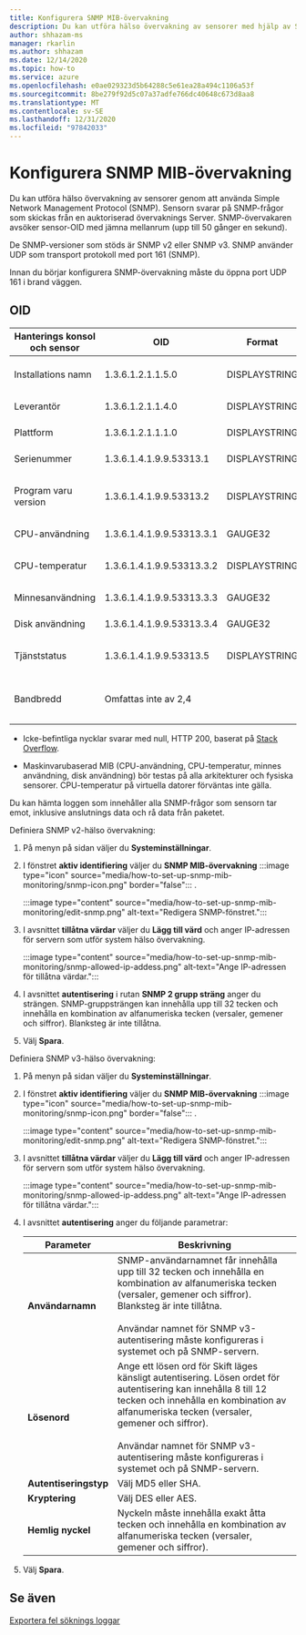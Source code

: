 ```yaml
---
title: Konfigurera SNMP MIB-övervakning
description: Du kan utföra hälso övervakning av sensorer med hjälp av SNMP. Sensorn svarar på SNMP-frågor som skickas från en auktoriserad övervaknings Server.
author: shhazam-ms
manager: rkarlin
ms.author: shhazam
ms.date: 12/14/2020
ms.topic: how-to
ms.service: azure
ms.openlocfilehash: e0ae029323d5b64288c5e61ea28a494c1106a53f
ms.sourcegitcommit: 8be279f92d5c07a37adfe766dc40648c673d8aa8
ms.translationtype: MT
ms.contentlocale: sv-SE
ms.lasthandoff: 12/31/2020
ms.locfileid: "97842033"
---
```

# <a name="set-up-snmp-mib-monitoring"></a>Konfigurera SNMP MIB-övervakning

Du kan utföra hälso övervakning av sensorer genom att använda Simple Network Management Protocol (SNMP). Sensorn svarar på SNMP-frågor som skickas från en auktoriserad övervaknings Server. SNMP-övervakaren avsöker sensor-OID med jämna mellanrum (upp till 50 gånger en sekund).

De SNMP-versioner som stöds är SNMP v2 eller SNMP v3. SNMP använder UDP som transport protokoll med port 161 (SNMP).

Innan du börjar konfigurera SNMP-övervakning måste du öppna port UDP 161 i brand väggen.

## <a name="oids"></a>OID

| Hanterings konsol och sensor | OID | Format | Beskrivning |
|--|--|--|--|
| Installations namn | 1.3.6.1.2.1.1.5.0 | DISPLAYSTRING | Installations namn för den lokala hanterings konsolen |
| Leverantör | 1.3.6.1.2.1.1.4.0 | DISPLAYSTRING | Microsoft Support (support.microsoft.com) |
| Plattform | 1.3.6.1.2.1.1.1.0 | DISPLAYSTRING | Sensor eller lokal hanterings konsol |
| Serienummer | 1.3.6.1.4.1.9.9.53313.1 | DISPLAYSTRING | Sträng som licensen använder |
| Program varu version | 1.3.6.1.4.1.9.9.53313.2 | DISPLAYSTRING | Xsense full versions sträng och fullständig hanterings sträng för hantering |
| CPU-användning | 1.3.6.1.4.1.9.9.53313.3.1 | GAUGE32 | Indikation på noll till 100 |
| CPU-temperatur | 1.3.6.1.4.1.9.9.53313.3.2 | DISPLAYSTRING | Celsius som anger noll till 100 baserat på Linux-indatatyper |
| Minnesanvändning | 1.3.6.1.4.1.9.9.53313.3.3 | GAUGE32 | Indikation på noll till 100 |
| Disk användning | 1.3.6.1.4.1.9.9.53313.3.4 | GAUGE32 | Indikation på noll till 100 |
| Tjänststatus | 1.3.6.1.4.1.9.9.53313.5 | DISPLAYSTRING | Online eller offline om någon av de fyra viktiga komponenterna är nere |
| Bandbredd | Omfattas inte av 2,4 |  | Bandbredden som tas emot på varje övervaknings gränssnitt i Xsense |

   - Icke-befintliga nycklar svarar med null, HTTP 200, baserat på [Stack Overflow](https://stackoverflow.com/questions/51419026/querying-for-non-existing-record-returns-null-with-http-200).
    
   - Maskinvarubaserad MIB (CPU-användning, CPU-temperatur, minnes användning, disk användning) bör testas på alla arkitekturer och fysiska sensorer. CPU-temperatur på virtuella datorer förväntas inte gälla.

Du kan hämta loggen som innehåller alla SNMP-frågor som sensorn tar emot, inklusive anslutnings data och rå data från paketet.

Definiera SNMP v2-hälso övervakning:

1. På menyn på sidan väljer du **Systeminställningar**.

2. I fönstret **aktiv identifiering** väljer du **SNMP MIB-övervakning** :::image type="icon" source="media/how-to-set-up-snmp-mib-monitoring/snmp-icon.png" border="false"::: .

    :::image type="content" source="media/how-to-set-up-snmp-mib-monitoring/edit-snmp.png" alt-text="Redigera SNMP-fönstret.":::

3. I avsnittet **tillåtna värdar** väljer du **Lägg till värd** och anger IP-adressen för servern som utför system hälso övervakning.

    :::image type="content" source="media/how-to-set-up-snmp-mib-monitoring/snmp-allowed-ip-addess.png" alt-text="Ange IP-adressen för tillåtna värdar.":::

4. I avsnittet **autentisering** i rutan **SNMP 2 grupp sträng** anger du strängen. SNMP-gruppsträngen kan innehålla upp till 32 tecken och innehålla en kombination av alfanumeriska tecken (versaler, gemener och siffror). Blanksteg är inte tillåtna.

5. Välj **Spara**.

Definiera SNMP v3-hälso övervakning:

1. På menyn på sidan väljer du **Systeminställningar**.

2. I fönstret **aktiv identifiering** väljer du **SNMP MIB-övervakning** :::image type="icon" source="media/how-to-set-up-snmp-mib-monitoring/snmp-icon.png" border="false"::: .

    :::image type="content" source="media/how-to-set-up-snmp-mib-monitoring/edit-snmp.png" alt-text="Redigera SNMP-fönstret.":::

3. I avsnittet **tillåtna värdar** väljer du **Lägg till värd** och anger IP-adressen för servern som utför system hälso övervakning.

    :::image type="content" source="media/how-to-set-up-snmp-mib-monitoring/snmp-allowed-ip-addess.png" alt-text="Ange IP-adressen för tillåtna värdar.":::

4. I avsnittet **autentisering** anger du följande parametrar:

    | Parameter | Beskrivning |
    |--|--|
    | **Användarnamn** | SNMP-användarnamnet får innehålla upp till 32 tecken och innehålla en kombination av alfanumeriska tecken (versaler, gemener och siffror). Blanksteg är inte tillåtna. <br /> <br />Användar namnet för SNMP v3-autentisering måste konfigureras i systemet och på SNMP-servern. |
    | **Lösenord** | Ange ett lösen ord för Skift läges känsligt autentisering. Lösen ordet för autentisering kan innehålla 8 till 12 tecken och innehålla en kombination av alfanumeriska tecken (versaler, gemener och siffror). <br /> <br/>Användar namnet för SNMP v3-autentisering måste konfigureras i systemet och på SNMP-servern. |
    | **Autentiseringstyp** | Välj MD5 eller SHA. |
    | **Kryptering** | Välj DES eller AES. |
    | **Hemlig nyckel** | Nyckeln måste innehålla exakt åtta tecken och innehålla en kombination av alfanumeriska tecken (versaler, gemener och siffror). |

5. Välj **Spara**.

## <a name="see-also"></a>Se även

[Exportera fel söknings loggar](how-to-troubleshoot-the-sensor-and-on-premises-management-console.md)
